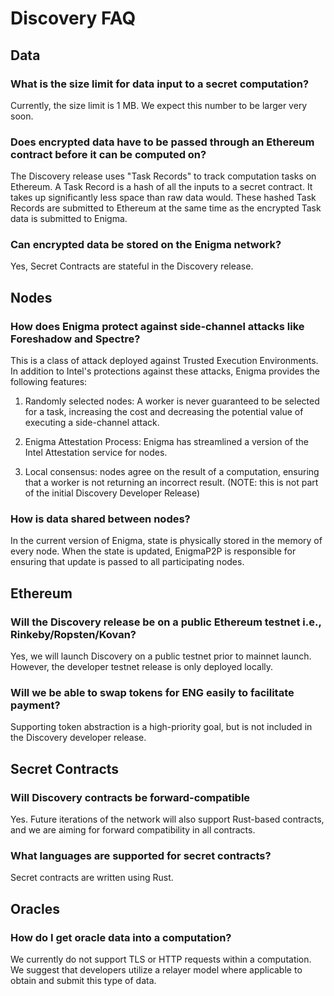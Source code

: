 # Discovery FAQ

## Data
### What is the size limit for data input to a secret computation?
Currently, the size limit is 1 MB. We expect this number to be larger very soon. 

### Does encrypted data have to be passed through an Ethereum contract before it can be computed on?
The Discovery release uses "Task Records" to track computation tasks on Ethereum. A Task Record is a hash of all the inputs to a secret contract. It takes up significantly less space than raw data would. These hashed Task Records are submitted to Ethereum at the same time as the encrypted Task data is submitted to Enigma. 

### Can encrypted data be stored on the Enigma network?
Yes, Secret Contracts are stateful in the Discovery release. 
  
  
## Nodes

### How does Enigma protect against side-channel attacks like Foreshadow and Spectre?
This is a class of attack deployed against Trusted Execution Environments. In addition to Intel's protections against these attacks, Enigma provides the following features:

1. Randomly selected nodes: A worker is never guaranteed to be selected for a task, increasing the cost and decreasing the potential value of executing a side-channel attack. 

2. Enigma Attestation Process: Enigma has streamlined a version of the Intel Attestation service for nodes. 

3. Local consensus: nodes agree on the result of a computation, ensuring that a worker is not returning an incorrect result. (NOTE: this is not part of the initial Discovery Developer Release)


### How is data shared between nodes?
In the current version of Enigma, state is physically stored in the memory of every node. When the state is updated, EnigmaP2P is responsible for ensuring that update is passed to all participating nodes.

## Ethereum

### Will the Discovery release be on a public Ethereum testnet i.e., Rinkeby/Ropsten/Kovan?
Yes, we will launch Discovery on a public testnet prior to mainnet launch. However, the developer testnet release is only deployed locally. 

### Will we be able to swap tokens for ENG easily to facilitate payment?
Supporting token abstraction is a high-priority goal, but is not included in the Discovery developer release. 
  

## Secret Contracts

### Will Discovery contracts be forward-compatible 
Yes. Future iterations of the network will also support Rust-based contracts, and we are aiming for forward compatibility in all contracts.


### What languages are supported for secret contracts?
Secret contracts are written using Rust.
  

## Oracles

### How do I get oracle data into a computation?
We currently do not support TLS or HTTP requests within a computation. We suggest that developers utilize a relayer model where applicable to obtain and submit this type of data. 
